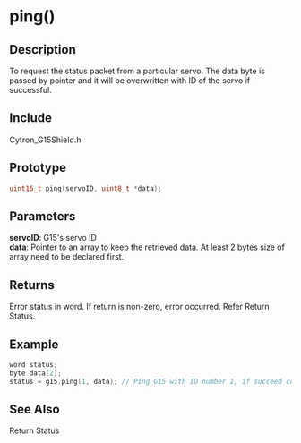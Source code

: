 # ping() #

## Description ##
To request the status packet from a particular servo. The data byte is passed by pointer and it will be overwritten with ID of the servo if successful.

## Include ##
Cytron_G15Shield.h

## Prototype ##
```c
uint16_t ping(servoID, uint8_t *data);
```

## Parameters ##
**servoID**: G15's servo ID<br/>
**data**: Pointer to an array to keep the retrieved data. At least 2 bytes size of array need to be declared first.

## Returns ##
Error status in word. If return is non-zero, error occurred. Refer Return Status.

## Example ##
```c
word status;
byte data[2];
status = g15.ping(1, data); // Ping G15 with ID number 1, if succeed correct ID number will be stored in data
```

## See Also ##
Return Status
